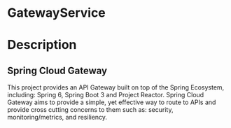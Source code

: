 # GatewayService

# Description
## Spring Cloud Gateway

This project provides an API Gateway built on top of the Spring Ecosystem, including: Spring 6, Spring Boot 3 and Project Reactor. Spring Cloud Gateway aims to provide a simple, yet effective way to route to APIs and provide cross cutting concerns to them such as: security, monitoring/metrics, and resiliency.
